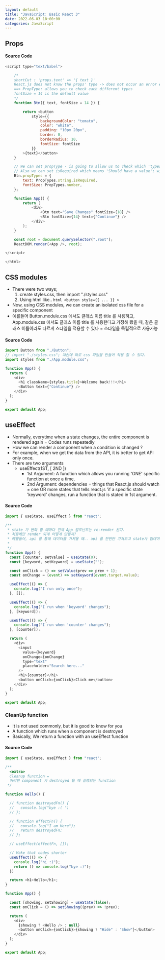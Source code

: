```yaml
---
layout: default
title: "JavaScript: Basic React 3"
date: 2022-06-03 18:00:00
categories: JavaScript
---
```


## Props

#### Source Code

```javascript
<script type="text/babel">

    /*
    shortCut : 'props.text' => '{ text }'
    React.js does not know the props' type -> does not occur an error even if you pass the wrong data type
    ==> PropType: allows you to check each different types
    fontSize = 14 is the default value
    */
    function Btn({ text, fontSize = 14 }) {

        return <button
            style={{
                backgroundColor: "tomato",
                color: "white",
                padding: "10px 20px",
                border: 0,
                borderRadius: 10,
                fontSize: fontSize
            }}
        >{text}</button>
    }

    // We can set propType - is going to allow us to check which 'types' of data should be received as props
    // Also we can set isRequired which means 'Should have a value'; without a value will show an warning message
    Btn.propTypes = {
        text: PropTypes.string.isRequired,
        fontSize: PropTypes.number,
    };

    function App() {
        return (
            <div>
                <Btn text="Save Changes" fontSize={18} />
                <Btn fontSize={14} text={"Continue"} />
            </div>
        );
    }

    const root = document.querySelector(".root");
    ReactDOM.render(<App />, root);

</script>

</html>
```

## CSS modules

- There were two ways;
    1. create styles.css, then import "./styles.css"
    2. Using html like..  ```html <button style={{ ... }} > ```
- Now, using CSS modules, we can create an isolated css file for a specific component
- 예를들어 Button.module.css 에서도 클래스 이름 title 를 사용하고, App.module.css 에서도 클래스 이름 title 를 사용한다고 가정해 봤을 때, 같은 클래스 이름이라도 다르게 스타일을 적용할 수 있다 = 스타일을 독립적으로 사용가능

#### Source Code
```javascript
import Button from "./Button";
// import "./styles.css"; 대신에 따로 css 파일을 만들어 적용 할 수 있다.
import styles from "./App.module.css";

function App() {
  return (
    <div>
      <h1 className={styles.title}>Welcome back!!!</h1>
      <Button text={"Continue"} />
    </div>
  );
}

export default App;

```

## useEffect

- Normally, everytime when a state changes, the entire component is rendered again = Codes runs repeatedly
- How we can render a component when a condition is changed ?
- For example, when we get the data from the API, it is better to get API only once.
- There are two arguments
    - useEffect(1ST, [ 2ND ])
        - 1st Argument: A function which allows you running 'ONE' specific function at once a time.
        - 2nd Argument: dependencies = things that React.js should watch = one OR more states that tells react.js 'if a specific state 'keyword' changes, run a function that is stated in 1st argument.

#### Source Code
```javascript
import { useState, useEffect } from "react";

/**
 * state 가 변화 할 때마다 전체 App 컴포넌트는 re-render 된다.
 * 처음에만 render 되게 어떻게 만들까?
 * 예를들어, api 를 통해 데이터를 가져올 때.. api 를 한번만 가져오고 state가 업데이트 될 때, re-render 되는 걸 원치 않을 것.
 * 
 */
function App() {
  const [counter, setValue] = useState(0);
  const [keyword, setKeyword] = useState("");

  const onClick = () => setValue(prev => prev + 1);
  const onChange = (event) => setKeyword(event.target.value);

  useEffect(() => {
    console.log("I run only once");
  }, []);

  useEffect(() => {
    console.log("I run when 'keyword' changes");
  }, [keyword]);

  useEffect(() => {
    console.log("I run when 'counter' changes");
  }, [counter]);

  return (
    <div>
      <input
        value={keyword}
        onChange={onChange}
        type="text"
        placeholder="Search here..."
      />
      <h1>{counter}</h1>
      <button onClick={onClick}>Click me</button>
    </div>
  );
}

export default App;

```


### CleanUp function
  - It is not used commonly, but it is good to know for you
  - A function which runs when a component is destroyed
  - Basically, We return a function with an useEffect function 

#### Source Code

```javascript
import { useState, useEffect } from "react";

/**
  <extra> 
  Cleanup function =
  어떠한 component 가 destroyed 될 때 실행되는 function
 */

function Hello() {

  // function destroyedFn() {
  //   console.log("bye :( ")
  // };

  // function effectFn() {
  //   console.log("I am Here");
  //   return destroyedFn;
  // };

  // useEffect(effectFn, []);

  // Make that codes shorter
  useEffect(() => {
    console.log("hi :)");
    return () => console.log("bye :)");
  })

  return <h1>Hello</h1>;
}

function App() {

  const [showing, setShowing] = useState(false);
  const onClick = () => setShowing((prev) => !prev);

  return (
    <div>
      {showing ? <Hello /> : null}
      <button onClick={onClick}>{showing ? "Hide" : "Show"}</button>
    </div>
  );
}

export default App;

```